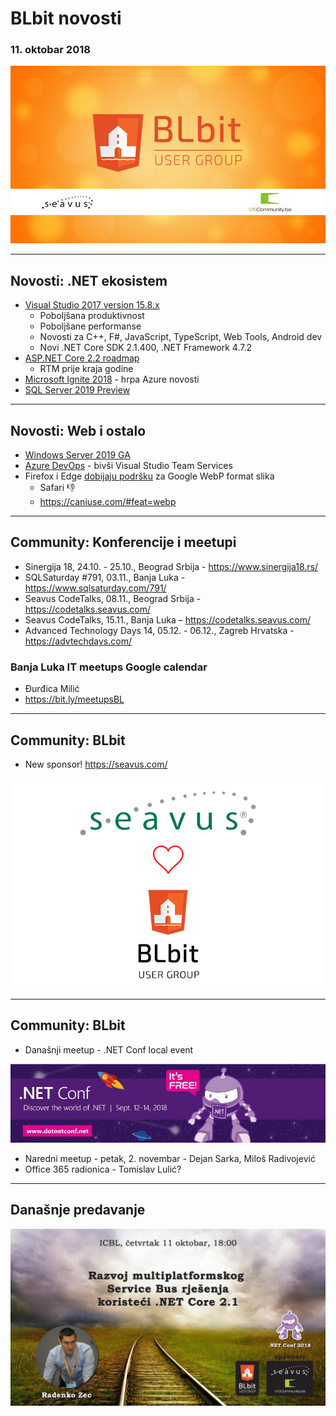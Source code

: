 # BLbit novosti
### 11. oktobar 2018 

![BLbit logo](blbit-cover.png)

---

## Novosti: .NET ekosistem

- [Visual Studio 2017 version 15.8.x](https://blogs.msdn.microsoft.com/visualstudio/2018/08/14/visual-studio-2017-version-15-8/)
  - Poboljšana produktivnost
  - Poboljšane performanse
  - Novosti za C++, F#, JavaScript, TypeScript, Web Tools, Android dev
  - Novi .NET Core SDK 2.1.400, .NET Framework 4.7.2
- [ASP.NET Core 2.2 roadmap](https://github.com/aspnet/Announcements/issues/307)
  - RTM prije kraja godine
- [Microsoft Ignite 2018](https://buildazure.com/2018/09/25/microsoft-ignite-2018-top-announcements-build-azure-weekly-special-september-25-2018/) - hrpa Azure novosti
- [SQL Server 2019 Preview](https://cloudblogs.microsoft.com/sqlserver/2018/09/24/sql-server-2019-preview-combines-sql-server-and-apache-spark-to-create-a-unified-data-platform/)

---

## Novosti: Web i ostalo

- [Windows Server 2019 GA](https://cloudblogs.microsoft.com/windowsserver/2018/10/02/windows-server-2019-now-generally-available/)
- [Azure DevOps](https://azure.microsoft.com/en-us/blog/introducing-azure-devops/) - bivši Visual Studio Team Services
- Firefox i Edge [dobijaju podršku](https://www.zdnet.com/article/firefox-and-edge-add-support-for-googles-webp-image-format/) za Google WebP format slika
  - Safari 👎
  - https://caniuse.com/#feat=webp

---

## Community: Konferencije i meetupi

- Sinergija 18, 24.10. - 25.10., Beograd Srbija - https://www.sinergija18.rs/
- SQLSaturday #791, 03.11., Banja Luka - https://www.sqlsaturday.com/791/
- Seavus CodeTalks, 08.11., Beograd Srbija - https://codetalks.seavus.com/
- Seavus CodeTalks, 15.11., Banja Luka – https://codetalks.seavus.com/
- Advanced Technology Days 14, 05.12. - 06.12., Zagreb Hrvatska - https://advtechdays.com/

### Banja Luka IT meetups Google calendar

- Đurđica Milić
- https://bit.ly/meetupsBL

---

## Community: BLbit

- New sponsor! https://seavus.com/

![Seavus BLbit](seavus-ug-sponsorship.png)

---

## Community: BLbit

- Današnji meetup - .NET Conf local event

![.NET Conf](dotnetconf.jpg)

- Naredni meetup - petak, 2. novembar - Dejan Sarka, Miloš Radivojević
- Office 365 radionica - Tomislav Lulić?

---

## Današnje predavanje

![Meetup](meetup-2018-10.jpg)
